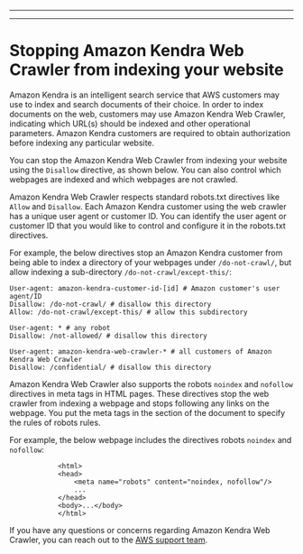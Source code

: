 --------

--------

# Stopping Amazon Kendra Web Crawler from indexing your website<a name="stop-web-crawler"></a>

Amazon Kendra is an intelligent search service that AWS customers may use to index and search documents of their choice\. In order to index documents on the web, customers may use Amazon Kendra Web Crawler, indicating which URL\(s\) should be indexed and other operational parameters\. Amazon Kendra customers are required to obtain authorization before indexing any particular website\.

You can stop the Amazon Kendra Web Crawler from indexing your website using the `Disallow` directive, as shown below\. You can also control which webpages are indexed and which webpages are not crawled\.

Amazon Kendra Web Crawler respects standard robots\.txt directives like `Allow` and `Disallow`\. Each Amazon Kendra customer using the web crawler has a unique user agent or customer ID\. You can identify the user agent or customer ID that you would like to control and configure it in the robots\.txt directives\.

For example, the below directives stop an Amazon Kendra customer from being able to index a directory of your webpages under `/do-not-crawl/`, but allow indexing a sub\-directory `/do-not-crawl/except-this/`:

```
User-agent: amazon-kendra-customer-id-[id] # Amazon customer's user agent/ID
Disallow: /do-not-crawl/ # disallow this directory
Allow: /do-not-crawl/except-this/ # allow this subdirectory

User-agent: * # any robot
Disallow: /not-allowed/ # disallow this directory

User-agent: amazon-kendra-web-crawler-* # all customers of Amazon Kendra Web Crawler
Disallow: /confidential/ # disallow this directory
```

Amazon Kendra Web Crawler also supports the robots `noindex` and `nofollow` directives in meta tags in HTML pages\. These directives stop the web crawler from indexing a webpage and stops following any links on the webpage\. You put the meta tags in the section of the document to specify the rules of robots rules\.

For example, the below webpage includes the directives robots `noindex` and `nofollow`:

```
            <html>
            <head>
                <meta name="robots" content="noindex, nofollow"/>
                ...
            </head>
            <body>...</body>
            </html>
```

If you have any questions or concerns regarding Amazon Kendra Web Crawler, you can reach out to the [AWS support team](https://aws.amazon.com/contact-us/?nc1=f_m)\.